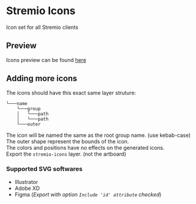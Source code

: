 # Stremio Icons

Icon set for all Stremio clients

## Preview

Icons preview can be found [here](http://stremio.github.io/stremio-icons/)

## Adding more icons
The icons should have this exact same layer struture:
```
└───name
    └───group
    │   └───path
    │   └───path
    └───outer
```
The icon will be named the same as the root group name. (use kebab-case)  
The outer shape represent the bounds of the icon.  
The colors and positions have no effects on the generated icons.  
Export the `stremio-icons` layer. (not the artboard)  

### Supported SVG softwares
- Illustrator  
- Adobe XD  
- Figma (*Export with option `Include 'id' attribute` checked*)